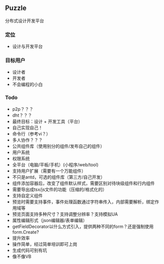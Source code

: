 ## Puzzle
分布式设计开发平台

### 定位
- 设计与开发平台

### 目标用户
- 设计者
- 开发者
- 不会编程的小白

### Todo

- p2p？？？
- dht？？？
- 最终目标：设计 + 开发工具（平台）
- 自己实现自己！
- 命令行（参考vi？）
- 多人协作？？？
- 公共组件库（使用别分的组件/发布自己的组件）
- 用户系统
- 权限系统
- 全平台（电脑/平板/手机）(小程序/web/tool)
- 支持用户扩展（需要有一个万能组件）
- 不只是antd，可选的组件库（第三方/自己开发）
- 组件添加容器后，改变了组件默认样式，需要区别对待块级组件和行内组件
- 需要导出成tsx/js文件的功能（压缩的/格式化的）
- 支持自定义组件
- 预览时需要支持事件，事件处理函数通过字符串传入，内部需要解析，绑定作用域等
- 预览页面支持多种尺寸？支持调整分辨率？支持模拟UA
- 属性编辑形式（json编辑器/表单编辑）
- getFieldDecorator以什么方式引入，提供两种不同的form？还是强制使用form.Create?
- 提升效率
- 操作简单，经过简单培训即可上岗
- 生成代码可别有坑
- 像不像VB
